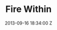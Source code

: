 ---
title: Fire Within
date: 2013-09-16 18:34:00 Z
position: 4
cover: "/uploads/fire-within.jpg"
itunes: https://itunes.apple.com/gb/album/fire-within-deluxe-version/id673277385
amazon: 
google: 
stream: https://play.spotify.com/album/6ig2k0oiH2AXm8MugikskB
tracks:
- name: Wings
  watch: 
  lyrics_md:
- name: Heart of Gold
  watch: 
  lyrics_md:
- name: Light Me Up
  watch: 
  lyrics_md:
- name: Words as Weapons
  watch: 
  lyrics_md:
- name: All You Never Say
  watch: 
  lyrics_md:
- name: Strange Birds
  watch: 
  lyrics_md:
- name: Maybe
  watch: 
  lyrics_md:
- name: No Angel
  watch: 
  lyrics_md:
- name: All About You
  watch: 
  lyrics_md:
- name: Standing in the Way of the Light
  watch: 
  lyrics_md:
- name: Shine
  watch: 
  lyrics_md:
layout: music
---